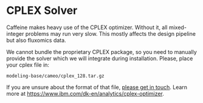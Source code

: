 # CPLEX Solver

Caffeine makes heavy use of the CPLEX optimizer. Without it, all mixed-integer
problems may run very slow. This mostly affects the design pipeline but also
fluxomics data.

We cannot bundle the proprietary CPLEX package, so you need to manually provide the solver
which we will integrate during installation. Please, place your cplex file in:

```
modeling-base/cameo/cplex_128.tar.gz
```

If you are unsure about the format of that file, [please get in
touch](mailto:niso@dtu.dk?subject=Caffeine%20CPLEX%20Archive%20Format).
Learn more at https://www.ibm.com/dk-en/analytics/cplex-optimizer.
